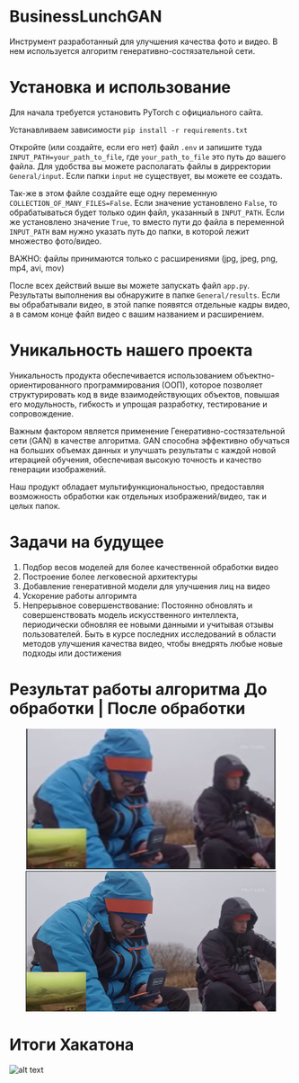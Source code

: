 
# BusinessLunchGAN

Инструмент разработанный для улучшения качества фото и видео.
В нем используется алгоритм  генеративно-состязательной сети.


# Установка и использование
Для начала требуется установить PyTorch с официального сайта.

Устанавливаем зависимости `pip install -r requirements.txt`

Откройте (или создайте, если его нет) файл `.env` и запишите туда `INPUT_PATH=your_path_to_file`, где `your_path_to_file` это путь до вашего файла. Для удобства вы можете располагать файлы в дирректории `General/input`. Если папки `input` не существует, вы можете ее создать.

Так-же в этом файле создайте еще одну переменную `COLLECTION_OF_MANY_FILES=False`. Если значение установлено `False`, то обрабатываться будет только один файл, указанный в `INPUT_PATH`. Если же установлено значение `True`, то вместо пути до файла в переменной `INPUT_PATH` вам нужно указать путь до папки, в которой лежит множество фото/видео.

ВАЖНО: файлы принимаются только с расширениями (jpg, jpeg, png, mp4, avi, mov)

После всех действий выше вы можете запускать файл `app.py`.
Результаты выполнения вы обнаружите в папке `General/results`.
Если вы обрабатывали видео, в этой папке появятся отдельные кадры видео, а в самом конце файл видео с вашим названием и расширением.


# Уникальность нашего проекта
Уникальность продукта обеспечивается использованием объектно-ориентированного программирования (ООП), которое позволяет структурировать код в виде взаимодействующих объектов, повышая его модульность, гибкость и упрощая разработку, тестирование и сопровождение.

Важным фактором является применение Генеративно-состязательной сети (GAN) в качестве алгоритма. GAN способна эффективно обучаться на больших объемах данных и улучшать результаты с каждой новой итерацией обучения, обеспечивая высокую точность и качество генерации изображений.

Наш продукт обладает мультифункциональностью, предоставляя возможность обработки как отдельных изображений/видео, так и целых папок. 


# Задачи на будущее
1. Подбор весов моделей для более качественной обработки видео
2. Построение более легковесной архитектуры 
3. Добавление генеративной модели для улучшения лиц на видео
4. Ускорение работы алгоримта 
5. Непрерывное совершенствование: Постоянно обновлять и совершенствовать модель искусственного интеллекта, периодически обновляя ее новыми данными и учитывая отзывы пользователей. Быть в курсе последних исследований в области методов улучшения качества видео, чтобы внедрять любые новые подходы или достижения

# Результат работы алгоритма До обработки | После обработки
<div align='center'>
  <img height ="250px"  src="original image.png" />
  <a>  </a>
  <img height ="250px"  src="processed image.png" />
</div>

# Итоги Хакатона
![alt text](https://github.com/DIMFLIX-OFFICIAL/BusinessLunchGAN/blob/master/итоги%20хакатона.png?raw=true)
 